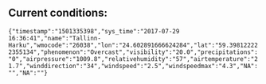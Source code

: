 ## Current conditions: 
 ``` {"timestamp":"1501335398","sys_time":"2017-07-29 16:36:41","name":"Tallinn-Harku","wmocode":"26038","lon":"24.602891666624284","lat":"59.398122222355134","phenomenon":"Overcast","visibility":"20.0","precipitations":"0","airpressure":"1009.8","relativehumidity":"57","airtemperature":"21.7","winddirection":"34","windspeed":"2.5","windspeedmax":"4.3","NA":"","NA":""} ```
